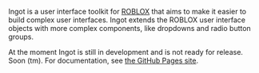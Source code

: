Ingot is a user interface toolkit for [ROBLOX](https://roblox.com) that aims to make it easier to build complex user interfaces. Ingot extends the ROBLOX user interface objects with more complex components, like dropdowns and radio button groups.

At the moment Ingot is still in development and is not ready for release. Soon (tm). For documentation, see [the GitHub Pages site](https://memorypenguin.github.io/RbxIngot).